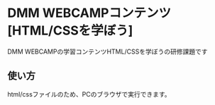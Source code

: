 # DMM WEBCAMPコンテンツ[HTML/CSSを学ぼう]
DMM WEBCAMPの学習コンテンツHTML/CSSを学ぼうの研修課題です
## 使い方
html/cssファイルのため、PCのブラウザで実行できます。
